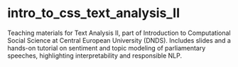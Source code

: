 # intro_to_css_text_analysis_II
Teaching materials for Text Analysis II, part of Introduction to Computational Social Science at Central European University (DNDS). Includes slides and a hands-on tutorial on sentiment and topic modeling of parliamentary speeches, highlighting interpretability and responsible NLP.
